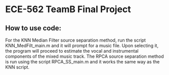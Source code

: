 # ECE-562 TeamB Final Project

## How to use code:
For the KNN Median Filter source separation method, run the script KNN_MedFilt_main.m and it will prompt for a music file. Upon selecting it, the program will proceed to estimate the vocal and instrumental components of the mixed music track. The RPCA source separation method is run using the script RPCA_SS_main.m and it works the same way as the KNN script.
